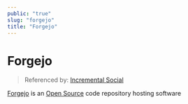 ```yaml
---
public: "true"
slug: "forgejo"
title: "Forgejo"
---
```

# Forgejo

> Referenced by: [Incremental Social](/garden/incremental-social/index.md)

[Forgejo](https://forgejo.org) is an [Open Source](/garden/open-source/index.md) code repository hosting software
